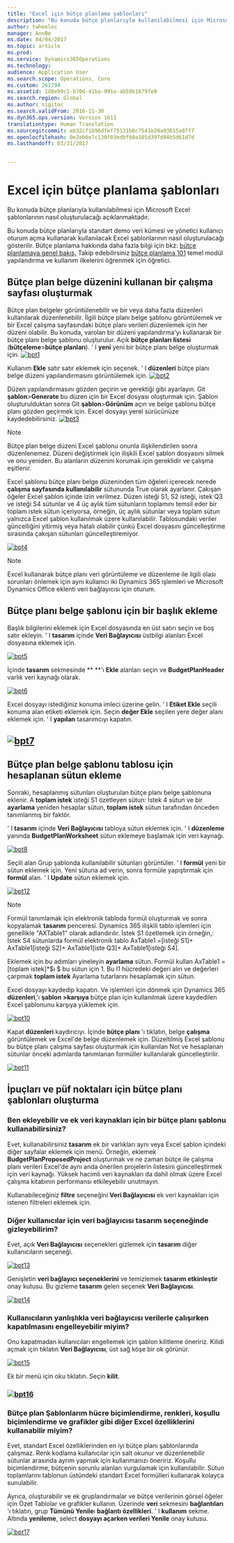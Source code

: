 ```yaml
---
title: "Excel için bütçe planlama şablonları"
description: "Bu konuda bütçe planlarıyla kullanılabilmesi için Microsoft Excel şablonlarının nasıl oluşturulacağı açıklanmaktadır."
author: twheeloc
manager: AnnBe
ms.date: 04/04/2017
ms.topic: article
ms.prod: 
ms.service: Dynamics365Operations
ms.technology: 
audience: Application User
ms.search.scope: Operations, Core
ms.custom: 261794
ms.assetid: 1d8e99c1-b70d-41ba-991e-ab50b16797e0
ms.search.region: Global
ms.author: sigitac
ms.search.validFrom: 2016-11-30
ms.dyn365.ops.version: Version 1611
translationtype: Human Translation
ms.sourcegitcommit: eb32cf1b96dfef75131b8c7541e20a93615a87f7
ms.openlocfilehash: 0e2eb6e7c130f03edbf60a185d397d94b5d61d7d
ms.lasthandoff: 03/31/2017


---
```


# <a name="budget-planning-templates-for-excel"></a>Excel için bütçe planlama şablonları

Bu konuda bütçe planlarıyla kullanılabilmesi için Microsoft Excel şablonlarının nasıl oluşturulacağı açıklanmaktadır.

Bu konuda bütçe planlarıyla standart demo veri kümesi ve yönetici kullanıcı oturum açma kullanarak kullanılacak Excel şablonlarının nasıl oluşturulacağı gösterilir. Bütçe planlama hakkında daha fazla bilgi için bkz: [bütçe planlamaya genel bakış.](budget-planning-overview-configuration.md) Takip edebilirsiniz [bütçe planlama 101](budget-plan.md) temel modül yapılandırma ve kullanım ilkelerini öğrenmek için öğretici.

## <a name="generate-a-worksheet-using-budget-plan-document-layout"></a>Bütçe plan belge düzenini kullanan bir çalışma sayfası oluşturmak
Bütçe plan belgeler görüntülenebilir ve bir veya daha fazla düzenleri kullanılarak düzenlenebilir. İlgili bütçe planı belge şablonu görüntülemek ve bir Excel çalışma sayfasındaki bütçe planı verileri düzenlemek için her düzeni olabilir. Bu konuda, varolan bir düzeni yapılandırma'yı kullanarak bir bütçe planı belge şablonu oluşturulur. Açık **bütçe planları listesi** (**bütçeleme**&gt;**bütçe planları**). ' I **yeni** yeni bir bütçe planı belge oluşturmak için. [![bpt1](./media/bpt11-1024x552.png)](./media/bpt11.png) 

Kullanım **Ekle** satır satır eklemek için seçenek. ' I **düzenleri** bütçe planı belge düzeni yapılandırmasını görüntülemek için. 
[![bpt2](./media/bpt2-1024x274.png)](./media/bpt2.png) 

Düzen yapılandırmasını gözden geçirin ve gerektiği gibi ayarlayın. Git **şablon**&gt;**Generate** bu düzen için bir Excel dosyası oluşturmak için. Şablon oluşturulduktan sonra Git **şablon**&gt;**Görünüm** açın ve belge şablonu bütçe planı gözden geçirmek için. Excel dosyayı yerel sürücünüze kaydedebilirsiniz. [![bpt3](./media/bpt3-1024x545.png)](./media/bpt3.png) 

> [!NOTE] 
> Bütçe plan belge düzeni Excel şablonu onunla ilişkilendirilen sonra düzenlenemez. Düzeni değiştirmek için ilişkili Excel şablon dosyasını silmek ve onu yeniden. Bu alanların düzenini korumak için gereklidir ve çalışma eşitlenir. 

Excel şablonu bütçe planı belge düzeninden tüm öğeleri içerecek nerede **çalışma sayfasında kullanılabilir** sütununda True olarak ayarlanır. Çakışan öğeler Excel şablon içinde izin verilmez. Düzen isteği S1, S2 isteği, istek Q3 ve isteği S4 sütunlar ve 4 üç aylık tüm sütunların toplamını temsil eder bir toplam istek sütun içeriyorsa, örneğin, üç aylık sütunlar veya toplam sütun yalnızca Excel şablon kullanılmak üzere kullanılabilir. Tablosundaki veriler güncelliğini yitirmiş veya hatalı olabilir çünkü Excel dosyasını güncelleştirme sırasında çakışan sütunları güncelleştiremiyor.

[![bpt4](./media/bpt4-1024x615.png)](./media/bpt4.png)

> [!NOTE] 
> Excel kullanarak bütçe planı veri görüntüleme ve düzenleme ile ilgili olası sorunları önlemek için aynı kullanıcı iki Dynamics 365 işlemleri ve Microsoft Dynamics Office eklenti veri bağlayıcısı için oturum.

## <a name="add-a-header-to-budget-plan-document-template"></a>Bütçe planı belge şablonu için bir başlık ekleme
Başlık bilgilerini eklemek için Excel dosyasında en üst satırı seçin ve boş satır ekleyin. ' I **tasarım** içinde **Veri Bağlayıcısı** üstbilgi alanları Excel dosyasına eklemek için.

[![bpt5](./media/bpt5-1024x615.png)](./media/bpt5.png) 

İçinde **tasarım** sekmesinde ** **'ı **Ekle** alanları seçin ve **BudgetPlanHeader** varlık veri kaynağı olarak.

[![bpt6](./media/bpt6-1024x615.png)](./media/bpt6.png)

Excel dosyayı istediğiniz konuma imleci üzerine gelin. ' I **Etiket Ekle** seçili konuma alan etiketi eklemek için. Seçin **değer Ekle** seçilen yere değer alanı eklemek için. ' I **yapılan** tasarımcıyı kapatın.

## <a name="bpt7mediabpt7pngmediabpt7png"></a>[![bpt7](./media/bpt7.png)](./media/bpt7.png)

<a name="add-a-calculated-column-to-budget-plan-document-template-table"></a>Bütçe plan belge şablonu tablosu için hesaplanan sütun ekleme
--------------------------------------------------------------

Sonraki, hesaplanmış sütunları oluşturulan bütçe planı belge şablonuna eklenir. A **toplam istek** isteği S1 özetleyen sütun: İstek 4 sütun ve bir **ayarlama** yeniden hesaplar sütun, **toplam istek** sütun tarafından önceden tanımlanmış bir faktör.

' I **tasarım** içinde **Veri Bağlayıcısı** tabloya sütun eklemek için. ' I **düzenleme** yanında **BudgetPlanWorksheet** sütun eklemeye başlamak için veri kaynağı.

[![bpt8](./media/bpt8-1024x301.png)](./media/bpt8.png) 

Seçili alan Grup şablonda kullanılabilir sütunları görüntüler. ' I **formül** yeni bir sütun eklemek için. Yeni sütuna ad verin, sonra formüle yapıştırmak için **formül** alan. ' I **Update** sütun eklemek için.

[![bpt12](./media/bpt12-1024x565.png)](./media/bpt12.png)

> [!NOTE] 
> Formül tanımlamak için elektronik tabloda formül oluşturmak ve sonra kopyalamak **tasarım** penceresi. Dynamics 365 ilişkili tablo işlemleri için genellikle "AXTable1" olarak adlandırılır. İstek S1 özetlemek için örneğin,: İstek S4 sütunlarda formül elektronik tablo AxTable1 =\[isteği S1\]+ AxTable1\[isteği S2\]+ AxTable1\[iste Q3\]+ AxTable1\[isteği S4\].

Eklemek için bu adımları yineleyin **ayarlama** sütun. Formül kullan AxTable1 =\[toplam istek\]\*$ı $ bu sütun için 1. Bu I1 hücredeki değeri alın ve değerleri çarpmak **toplam istek** Ayarlama tutarlarını hesaplamak için sütun.

Excel dosyayı kaydedip kapatın. Ve işlemleri için dönmek için Dynamics 365 **düzenleri**,'ı **şablon &gt;karşıya** bütçe plan için kullanılmak üzere kaydedilen Excel şablonunu karşıya yüklemek için. 

[![bpt10](./media/bpt10-1024x352.png)](./media/bpt10.png) 

Kapat **düzenleri** kaydırıcıyı. İçinde **bütçe planı** 'ı tıklatın, belge **çalışma** görüntülemek ve Excel'de belge düzenlemek için. Düzeltilmiş Excel şablonu bu bütçe planı çalışma sayfası oluşturmak için kullanılan Not ve hesaplanan sütunlar önceki adımlarda tanımlanan formüller kullanılarak güncelleştirilir. 

[![bpt11](./media/bpt111-1024x431.png)](./media/bpt111.png)

## <a name="tips--tricks-for-creating-budget-plan-templates"></a>İpuçları ve püf noktaları için bütçe planı şablonları oluşturma
### <a name="can-i-add-and-use-additional-data-sources-to-a-budget-plan-template"></a>Ben ekleyebilir ve ek veri kaynakları için bir bütçe planı şablonu kullanabilirsiniz?

Evet, kullanabilirsiniz **tasarım** ek bir varlıkları aynı veya Excel şablon içindeki diğer sayfalar eklemek için menü. Örneğin, eklemek **BudgetPlanProposedProject** oluşturmak ve ne zaman bütçe ile çalışma planı verileri Excel'de aynı anda önerilen projelerin listesini güncelleştirmek için veri kaynağı. Yüksek hacimli veri kaynakları da dahil olmak üzere Excel çalışma kitabının performansı etkileyebilir unutmayın. 

Kullanabileceğiniz **filtre** seçeneğini **Veri Bağlayıcısı** ek veri kaynakları için istenen filtreleri eklemek için.

### <a name="can-i-hide-the-design-option-in-the-data-connector-for-other-users"></a>Diğer kullanıcılar için veri bağlayıcısı tasarım seçeneğinde gizleyebilirim?

Evet, açık **Veri Bağlayıcısı** seçenekleri gizlemek için **tasarım** diğer kullanıcıların seçeneği.

[![bpt13](./media/bpt13-1024x565.png)](./media/bpt13.png)

Genişletin **veri bağlayıcı seçeneklerini** ve temizlemek **tasarım etkinleştir** onay kutusu. Bu gizleme **tasarım** gelen seçenek **Veri Bağlayıcısı**.

[![bpt14](./media/bpt14-1024x592.png)](./media/bpt14.png)

### <a name="can-i-prevent-users-from-accidently-closing-the-data-connector-while-working-with-data"></a>Kullanıcıların yanlışlıkla veri bağlayıcısı verilerle çalışırken kapatılmasını engelleyebilir miyim?

Onu kapatmadan kullanıcıları engellemek için şablon kilitleme öneririz. Kilidi açmak için tıklatın **Veri Bağlayıcısı**, üst sağ köşe bir ok görünür. 

[![bpt15](./media/bpt15-1024x285.png)](./media/bpt15.png) 

Ek bir menü için oku tıklatın. Seçin **kilit**.

### <a name="bpt16mediabpt16-1024x614pngmediabpt16png"></a>[![bpt16](./media/bpt16-1024x614.png)](./media/bpt16.png)

### <a name="can-i-use-other-excel-features-like-cell-formatting-colors-conditional-formatting-and-charts-with-my-budget-plan-templates"></a>Bütçe plan Şablonlarım hücre biçimlendirme, renkleri, koşullu biçimlendirme ve grafikler gibi diğer Excel özelliklerini kullanabilir miyim?

Evet, standart Excel özelliklerinden en iyi bütçe planı şablonlarında çalışmaz. Renk kodlama kullanıcılar için salt okunur ve düzenlenebilir sütunlar arasında ayrım yapmak için kullanmanızı öneririz. Koşullu biçimlendirme, bütçenin sorunlu alanları vurgulamak için kullanılabilir. Sütun toplamlarını tablonun üstündeki standart Excel formülleri kullanarak kolayca sunulabilir.

Ayrıca, oluşturabilir ve ek gruplandırmalar ve bütçe verilerinin görsel öğeler için Özet Tablolar ve grafikler kullanın. Üzerinde **veri** sekmesini **bağlantıları** 'ı tıklatın, grup **Tümünü Yenile**ı **bağlantı özellikleri**. ' I **kullanım** sekme. Altında **yenileme**, select **dosyayı açarken verileri Yenile** onay kutusu. 

[![bpt17](./media/bpt17-1024x614.png)](./media/bpt17.png)


